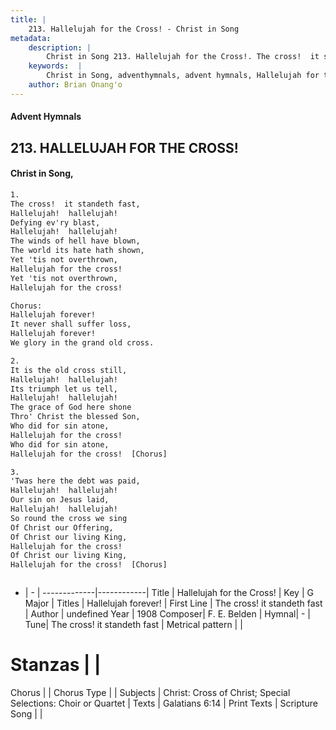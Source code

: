```yaml
---
title: |
    213. Hallelujah for the Cross! - Christ in Song
metadata:
    description: |
        Christ in Song 213. Hallelujah for the Cross!. The cross!  it standeth fast, Hallelujah!  hallelujah! Defying ev'ry blast, Hallelujah!  hallelujah!   The winds of hell have blown, The world its hate hath shown, Yet 'tis not overthrown, Hallelujah for the cross! Yet 'tis not overthrown, Hallelujah for the cross! Chorus: Hallelujah forever!   It never shall suffer loss, Hallelujah forever! We glory in the grand old cross.
    keywords:  |
        Christ in Song, adventhymnals, advent hymnals, Hallelujah for the Cross!, The cross!  it standeth fast. Hallelujah forever!  
    author: Brian Onang'o
---
```


#### Advent Hymnals
## 213. HALLELUJAH FOR THE CROSS!
####  Christ in Song,

```txt
1.
The cross!  it standeth fast,
Hallelujah!  hallelujah!
Defying ev'ry blast,
Hallelujah!  hallelujah!  
The winds of hell have blown,
The world its hate hath shown,
Yet 'tis not overthrown,
Hallelujah for the cross!
Yet 'tis not overthrown,
Hallelujah for the cross!

Chorus:
Hallelujah forever!  
It never shall suffer loss,
Hallelujah forever!
We glory in the grand old cross.

2.
It is the old cross still,
Hallelujah!  hallelujah!
Its triumph let us tell,
Hallelujah!  hallelujah!
The grace of God here shone
Thro' Christ the blessed Son,
Who did for sin atone,
Hallelujah for the cross!
Who did for sin atone,
Hallelujah for the cross!  [Chorus]

3.
'Twas here the debt was paid,
Hallelujah!  hallelujah!
Our sin on Jesus laid,
Hallelujah!  hallelujah!
So round the cross we sing
Of Christ our Offering,
Of Christ our living King,
Hallelujah for the cross!
Of Christ our living King,
Hallelujah for the cross!  [Chorus]



```

- |   -  |
-------------|------------|
Title | Hallelujah for the Cross! |
Key | G Major |
Titles | Hallelujah forever!   |
First Line | The cross!  it standeth fast |
Author | undefined
Year | 1908
Composer| F. E. Belden |
Hymnal|  - |
Tune| The cross!  it standeth fast |
Metrical pattern | |
# Stanzas |  |
Chorus |  |
Chorus Type |  |
Subjects | Christ: Cross of Christ; Special Selections: Choir or Quartet |
Texts | Galatians 6:14 |
Print Texts | 
Scripture Song |  |
    

